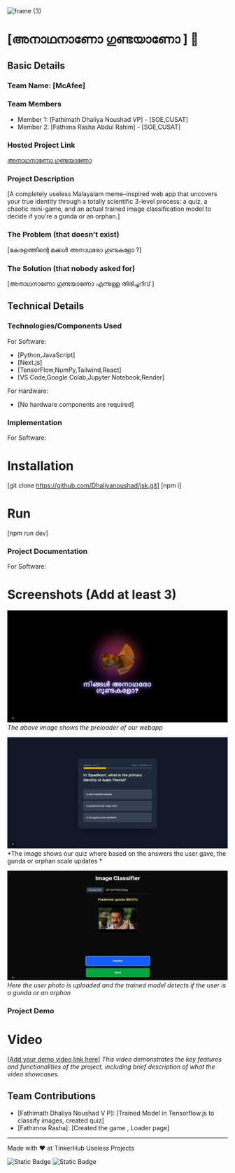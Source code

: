 <img width="3188" height="1202" alt="frame (3)" src="https://github.com/user-attachments/assets/517ad8e9-ad22-457d-9538-a9e62d137cd7" />


# [അനാഥനാണോ ഗുണ്ടയാണോ ] 🎯


## Basic Details
### Team Name: [McAfee]


### Team Members
* Member 1: [Fathimath Dhaliya Noushad VP] - [SOE,CUSAT]
* Member 2: [Fathima Rasha Abdul Rahim] - [SOE,CUSAT]

### Hosted Project Link

[അനാഥനാണോ ഗുണ്ടയാണോ]([https://jsk-1x8j.onrender.com/](https://jsk-1x8j.onrender.com/))

### Project Description
[A completely useless Malayalam meme–inspired web app that uncovers your true identity through a totally scientific 3-level process: a quiz, a chaotic mini-game, and an actual trained image classification model to decide if you’re a gunda or an orphan.]

### The Problem (that doesn't exist)
[കേരളത്തിന്റെ മക്കൾ അനാഥരോ ഗുണ്ടകളോ ?]

### The Solution (that nobody asked for)
[അനാഥനാണോ ഗുണ്ടയാണോ എന്നുള്ള തിരിച്ചറിവ് ]

## Technical Details
### Technologies/Components Used
For Software:
* [Python,JavaScript]
* [Next.js]
* [TensorFlow,NumPy,Tailwind,React]
* [VS Code,Google Colab,Jupyter Notebook,Render]

For Hardware:
* [No hardware components are required]


### Implementation
For Software:
# Installation
[git clone https://github.com/Dhaliyanoushad/jsk.git]
[npm i]

# Run
[npm run dev]

### Project Documentation
For Software:

# Screenshots (Add at least 3)
![Screenshot1:Loader](public/images/loader.jpeg)
*The above image shows the preloader of our webapp*

![Screenshot2:quiz](public/images/quiz.jpeg)
*The image shows our quiz where based on the answers the user gave, the gunda or orphan scale updates  *

![Screenshot3:Trained Model](public/images/sura.jpeg)
*Here the user photo is uploaded and the trained model detects if the user is a gunda or an orphan*

### Project Demo
# Video
[[Add your demo video link here](https://drive.google.com/file/d/1ABaajBQ3SXHwLFuhxwkPuiS9zdx9JI9G/view?usp=sharing)]
*This video demonstrates the key features and functionalities of the project, including brief description of what the video showcases.*


## Team Contributions
* [Fathimath Dhaliya Noushad V P]: [Trained Model in Tensorflow.js to classify images, created quiz]
* [Fathimna Rasha]: [Created the game , Loader page]
---
Made with ❤️ at TinkerHub Useless Projects 

![Static Badge](https://img.shields.io/badge/TinkerHub-24?color=%23000000&link=https%3A%2F%2Fwww.tinkerhub.org%2F)
![Static Badge](https://img.shields.io/badge/UselessProjects--25-25?link=https%3A%2F%2Fwww.tinkerhub.org%2Fevents%2FQ2Q1TQKX6Q%2FUseless%2520Projects)
